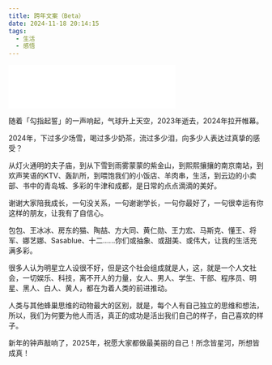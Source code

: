 ```yaml
---
title: 跨年文案（Beta）
date: 2024-11-18 20:14:15
tags: 
  - 生活
  - 感悟
---
```

<iframe frameborder="no" border="0" marginwidth="0" marginheight="0" width=330 height=86 src="//music.163.com/outchain/player?type=2&id=2114127834&auto=1&height=66"></iframe>

随着「勾指起誓」的一声响起，气球升上天空，2023年逝去，2024年拉开帷幕。

2024年，下过多少场雪，喝过多少奶茶，流过多少泪，向多少人表达过真挚的感受？

从灯火通明的夫子庙，到从下雪到雨雾蒙蒙的紫金山，到熙熙攘攘的南京南站，到欢声笑语的KTV、轰趴所，到喂饱我们的小饭店、羊肉串，生活，到云边的小卖部、书中的青岛城、多彩的牛津和成都，是日常的点点滴滴的美好。
    
谢谢大家陪我成长，一句没关系，一句谢谢学长，一句你最好了，一句很幸运有你这样的朋友，让我有了自信心。
    
包包、王冰冰、房东的猫、陶喆、方大同、黄仁勋、王力宏、马斯克、懂王、将军、娜艺娜、Sasablue、十二......你们或抽象、或甜美、或伟大，让我的生活充满多彩。
    
很多人认为明星立人设很不好，但是这个社会组成就是人，这，就是一个人文社会，一切娱乐、科技，离不开人的力量，女人、男人、学生、干部、程序员、明星、黑人、白人、黄人，都在为着人类的前进推动。
    
人类与其他蜂巢思维的动物最大的区别，就是，每个人有自己独立的思维和想法，所以，我们为何要为他人而活，真正的成功是活出我们自己的样子，自己喜欢的样子。
    
新年的钟声敲响了，2025年，祝愿大家都做最美丽的自己！所念皆星河，所想皆成真！


    
    
   
    